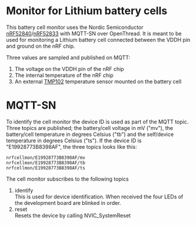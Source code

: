 # Monitor for Lithium battery cells

This battery cell monitor uses the Nordic Semiconductor [nRF52840](https://www.nordicsemi.com/Products/Low-power-short-range-wireless/nRF52840)/[nRF52833](https://www.nordicsemi.com/Products/Low-power-short-range-wireless/nRF52833) with MQTT-SN over OpenThread.
It is meant to be used for monitoring a Lithium battery cell connected between the VDDH pin and ground on the nRF chip.

Three values are sampled and published on MQTT:

1. The voltage on the VDDH pin of the nRF chip
2. The internal temperature of the nRF chip
3. An external [TMP102](https://www.sparkfun.com/products/13314) temperature sensor mounted on the battery cell

# MQTT-SN

To identify the cell monitor the device ID is used as part of the MQTT topic. Three topics are published; the battery/cell voltage in mV ("mv"),
the battery/cell temperature in degrees Celsius ("tb") and the self/device temperature in degrees Celsius ("ts"). If the device ID is
"E19928773B8398AF", the three topics looks like this:

    nrfcellmon/E19928773B8398AF/mv
    nrfcellmon/E19928773B8398AF/tb
    nrfcellmon/E19928773B8398AF/ts

The cell monitor subscribes to the following topics

1.  identify  
    This is used for device identification. When received the four LEDs of the development board are blinked in order.
2.  reset  
    Resets the device by calling NVIC_SystemReset